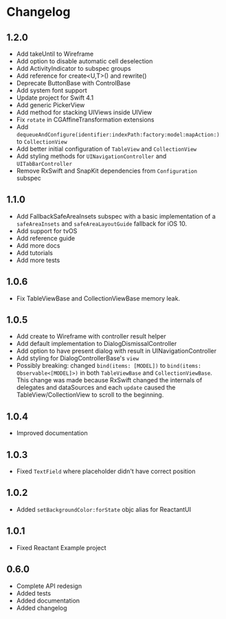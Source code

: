# Changelog

## 1.2.0
* Add takeUntil to Wireframe
* Add option to disable automatic cell deselection
* Add ActivityIndicator to subspec groups
* Add reference for create<U,T>() and rewrite()
* Deprecate ButtonBase with ControlBase
* Add system font support
* Update project for Swift 4.1
* Add generic PickerView
* Add method for stacking UIViews inside UIView
* Fix `rotate` in CGAffineTransformation extensions
* Add `dequeueAndConfigure(identifier:indexPath:factory:model:mapAction:)` to `CollectionView`
* Add better initial configuration of `TableView` and `CollectionView`
* Add styling methods for `UINavigationController` and `UITabBarController`
* Remove RxSwift and SnapKit dependencies from `Configuration` subspec

## 1.1.0
* Add FallbackSafeAreaInsets subspec with a basic implementation of a `safeAreaInsets` and `safeAreaLayoutGuide` fallback for iOS 10.
* Add support for tvOS
* Add reference guide
* Add more docs
* Add tutorials
* Add more tests

## 1.0.6
* Fix TableViewBase and CollectionViewBase memory leak.

## 1.0.5
* Add create to Wireframe with controller result helper
* Add default implementation to DialogDismissalController
* Add option to have present dialog with result in UINavigationController
* Add styling for DialogControllerBase's `view`
* Possibly breaking: changed `bind(items: [MODEL])` to `bind(items: Observable<[MODEL]>)` in both `TableViewBase` and `CollectionViewBase`. This change was made because RxSwift changed the internals of delegates and dataSources and each `update` caused the TableView/CollectionView to scroll to the beginning.

## 1.0.4
* Improved documentation

## 1.0.3
* Fixed `TextField` where placeholder didn't have correct position

## 1.0.2
* Added `setBackgroundColor:forState` objc alias for ReactantUI

## 1.0.1
* Fixed Reactant Example project

## 0.6.0

* Complete API redesign
* Added tests
* Added documentation
* Added changelog
